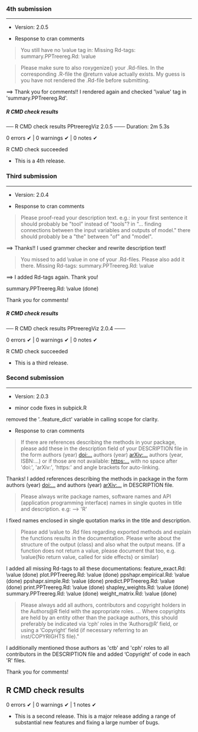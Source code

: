 ### 4th submission
---

* Version: 2.0.5

* Response to cran comments

> You still have no \value tag in:
Missing Rd-tags:
     summary.PPTreereg.Rd: \value

> Please make sure to also roxygenize() your .Rd-files. In the
corresponding .R-file the @return value actually exists. My guess is you
have not rendered the .Rd-file before submitting.

==> Thank you for comments!! I rendered again and checked '\value' tag in 'summary.PPTreereg.Rd'.  

#####  R CMD check results

── R CMD check results  PPtreeregViz 2.0.5 ───
Duration: 2m 5.3s

0 errors ✔ | 0 warnings ✔ | 0 notes ✔

R CMD check succeeded

* This is a 4th release.


### Third submission
---

* Version: 2.0.4

* Response to cran comments

> Please proof-read your description text.
e.g.: in your first sentence it should probably be "tool" instead of "tools"? in "... finding connections between the input variables and outputs of model." there should probably be a "the" between "of" and "model".

==>  Thanks!! I used grammer checker and rewrite description text!

> You missed to add \value in one of your .Rd-files. Please also add it there.
Missing Rd-tags:
     summary.PPTreereg.Rd: \value
     
==> I added Rd-tags again. Thank you!

 summary.PPTreereg.Rd: \value  (done)


Thank you for comments!


#####  R CMD check results

── R CMD check results  PPtreeregViz 2.0.4 ───

0 errors ✔ | 0 warnings ✔ | 0 notes ✔

R CMD check succeeded

* This is a third release.
 
### Second submission
---

* Version: 2.0.3

* minor code fixes in subpick.R 

removed the '..feature_dict' variable in calling scope for clarity.

* Response to cran comments

> If there are references describing the methods in your package, please
add these in the description field of your DESCRIPTION file in the form
authors (year) <doi:...> authors (year) <arXiv:...> authors (year, ISBN:...)
or if those are not available: <https:...> with no space after 
'doi:', 'arXiv:', 'https:' and angle brackets for auto-linking.

Thanks! I added references describing the methods in package in the form
authors (year) <doi:...> and authors (year) <arXiv:...> in DESCRIPTION file. 

> Please always write package names, software names and API (application
programming interface) names in single quotes in title and description.
e.g: --> 'R'

I fixed names enclosed in single quotation marks in the title and description.

> Please add \value to .Rd files regarding exported methods and explain
the functions results in the documentation. Please write about the
structure of the output (class) and also what the output means. (If a
function does not return a value, please document that too, e.g.
\value{No return value, called for side effects} or similar)

I added all missing Rd-tags to all these documentations:
     feature_exact.Rd: \value  (done)
     plot.PPTreereg.Rd: \value  (done)
     ppshapr.empirical.Rd: \value  (done)
     ppshapr.simple.Rd: \value  (done)
     predict.PPTreereg.Rd: \value  (done)
     print.PPTreereg.Rd: \value  (done)
     shapley_weights.Rd: \value  (done)
     summary.PPTreereg.Rd: \value  (done) 
     weight_matrix.Rd: \value  (done)

> Please always add all authors, contributors and copyright holders in the
Authors@R field with the appropriate roles. ... Where copyrights are held by an entity other than the package authors, this should preferably be indicated via ‘cph’ roles in the ‘Authors@R’ field, or using a ‘Copyright’ field (if necessary referring to an inst/COPYRIGHTS file)."

 I additionally mentioned those authors as 'ctb' and 'cph' roles to all contributors  in the DESCRIPTION file and added ‘Copyright’ of code in each 'R' files. 
 
Thank you for comments!


## R CMD check results

0 errors ✔ | 0 warnings ✔ | 1 notes ✔

* This is a second release.
This is a major release adding a range of substantial new features and fixing a large number of bugs.

